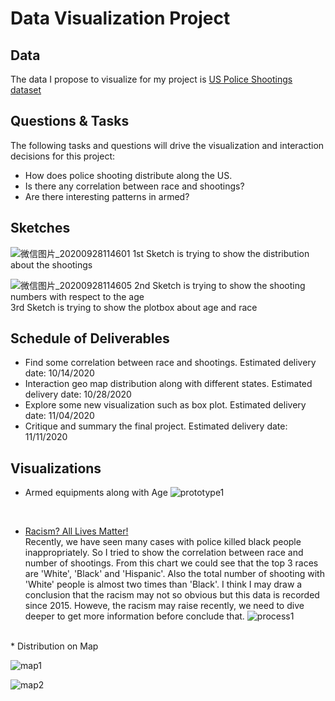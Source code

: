 # Data Visualization Project

## Data 
The data I propose to visualize for my project is [US Police Shootings dataset](https://gist.github.com/Jogging97/6382acd43de16bccfe0cabe1c515c856)


## Questions & Tasks 

The following tasks and questions will drive the visualization and interaction decisions for this project:
* How does police shooting distribute along the US.
* Is there any correlation between race and shootings?
* Are there interesting patterns in armed?


## Sketches
![微信图片_20200928114601](https://user-images.githubusercontent.com/49541914/94454787-4f21f800-0180-11eb-8c05-e4da5cc3e45b.jpg)
1st Sketch is trying to show the distribution about the shootings

![微信图片_20200928114605](https://user-images.githubusercontent.com/49541914/94454808-56490600-0180-11eb-89ee-53556f14173c.jpg)
2nd Sketch is trying to show the shooting numbers with respect to the age <br/>
3rd Sketch is trying to show the plotbox about age and race  

## Schedule of Deliverables
* Find some correlation between race and shootings. Estimated delivery date: 10/14/2020
* Interaction geo map distribution along with different states. Estimated delivery date: 10/28/2020 
* Explore some new visualization such as box plot. Estimated delivery date: 11/04/2020 
* Critique and summary the final project. Estimated delivery date: 11/11/2020

## Visualizations

* Armed equipments along with Age
![prototype1](https://user-images.githubusercontent.com/49541914/94445765-d5850c80-0175-11eb-88bc-f6e98c58e9c2.png)
</br>


* [Racism? All Lives Matter!](https://vizhub.com/Jogging97/fb6b037ada0c4f11a091505b35289632?file=index.html)
</br>Recently, we have seen many cases with police killed black people inappropriately. So I tried to show the correlation between race and number of shootings.
From this chart we could see that the top 3 races are 'White', 'Black' and 'Hispanic'. Also the total number of shooting with 'White' people is almost two times than 'Black'. I think I may draw a conclusion that the racism may not so obvious but this data is recorded since 2015. Howeve, the racism may raise recently, we need to dive deeper to get more information before conclude that.
![process1](https://user-images.githubusercontent.com/49541914/96059872-05622e80-0e5d-11eb-95e4-3d66e49618e8.png)

</br>
* Distribution on Map

![map1](https://user-images.githubusercontent.com/49541914/98373306-0e35c280-200d-11eb-925b-e60948e3d2d9.png)

![map2](https://user-images.githubusercontent.com/49541914/98373538-6240a700-200d-11eb-968b-9d2496b1cef7.png)

